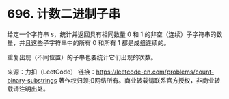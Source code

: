 # 696. 计数二进制子串

给定一个字符串 s，统计并返回具有相同数量 0 和 1 的非空（连续）子字符串的数量，并且这些子字符串中的所有 0 和所有 1 都是成组连续的。

重复出现（不同位置）的子串也要统计它们出现的次数。

来源：力扣（LeetCode）
链接：https://leetcode-cn.com/problems/count-binary-substrings
著作权归领扣网络所有。商业转载请联系官方授权，非商业转载请注明出处。